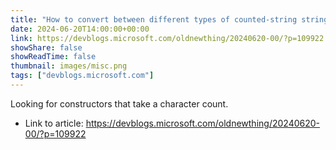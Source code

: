 ```yaml
---
title: "How to convert between different types of counted-string string types"
date: 2024-06-20T14:00:00+00:00
link: https://devblogs.microsoft.com/oldnewthing/20240620-00/?p=109922
showShare: false
showReadTime: false
thumbnail: images/misc.png
tags: ["devblogs.microsoft.com"]
---
```

Looking for constructors that take a character count.

- Link to article: https://devblogs.microsoft.com/oldnewthing/20240620-00/?p=109922